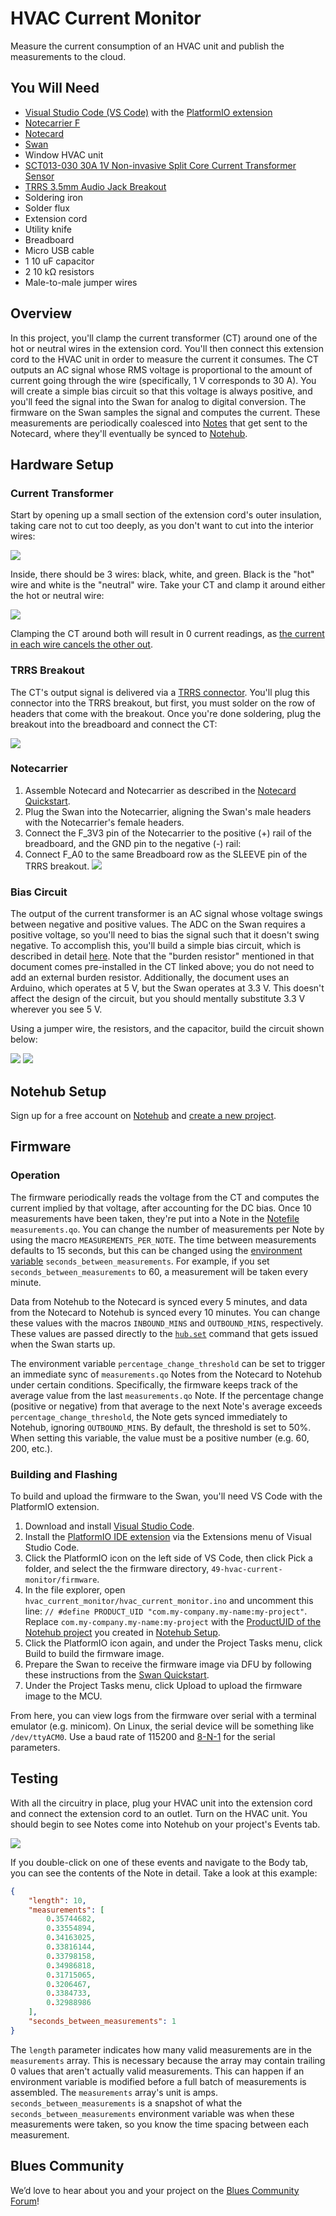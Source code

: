 # HVAC Current Monitor

Measure the current consumption of an HVAC unit and publish the measurements to the cloud.

## You Will Need

* [Visual Studio Code (VS Code)](https://code.visualstudio.com/) with the [PlatformIO extension](https://platformio.org/)
* [Notecarrier F](https://blues.io/products/notecarrier/notecarrier-f/)
* [Notecard](https://blues.io/products/notecard/)
* [Swan](https://blues.io/products/swan/)
* Window HVAC unit
* [SCT013-030 30A 1V Non-invasive Split Core Current Transformer Sensor](https://www.amazon.com/gp/product/B07WT7KGTT)
* [TRRS 3.5mm Audio Jack Breakout](https://www.amazon.com/gp/product/B07L3P93ZD)
* Soldering iron
* Solder flux
* Extension cord
* Utility knife
* Breadboard
* Micro USB cable
* 1 10 uF capacitor
* 2 10 kΩ resistors
* Male-to-male jumper wires

## Overview

In this project, you'll clamp the current transformer (CT) around one of the hot or neutral wires in the extension cord. You'll then connect this extension cord to the HVAC unit in order to measure the current it consumes. The CT outputs an AC signal whose RMS voltage is proportional to the amount of current going through the wire (specifically, 1 V corresponds to 30 A). You will create a simple bias circuit so that this voltage is always positive, and you'll feed the signal into the Swan for analog to digital conversion. The firmware on the Swan samples the signal and computes the current. These measurements are periodically coalesced into [Notes](https://dev.blues.io/api-reference/glossary/#note) that get sent to the Notecard, where they'll eventually be synced to [Notehub](https://notehub.io/).

## Hardware Setup

### Current Transformer

Start by opening up a small section of the extension cord's outer insulation, taking care not to cut too deeply, as you don't want to cut into the interior wires:

![](images/extension_cord_outer_insulation.jpg)

Inside, there should be 3 wires: black, white, and green. Black is the "hot" wire and white is the "neutral" wire. Take your CT and clamp it around either the hot or neutral wire:

![](images/ct_installed.jpg)

Clamping the CT around both will result in 0 current readings, as [the current in each wire cancels the other out](https://docs.openenergymonitor.org/electricity-monitoring/ct-sensors/installation.html).

### TRRS Breakout

The CT's output signal is delivered via a [TRRS connector](https://en.wikipedia.org/wiki/Phone_connector_(audio)#TRRS). You'll plug this connector into the TRRS breakout, but first, you must solder on the row of headers that come with the breakout. Once you're done soldering, plug the breakout into the breadboard and connect the CT:

![](images/trrs_breakout_wiring.jpg)

### Notecarrier

1. Assemble Notecard and Notecarrier as described in the [Notecard Quickstart](https://dev.blues.io/quickstart/notecard-quickstart/notecard-and-notecarrier-f/).
2. Plug the Swan into the Notecarrier, aligning the Swan's male headers with the Notecarrier's female headers.
3. Connect the F_3V3 pin of the Notecarrier to the positive (+) rail of the breadboard, and the GND pin to the negative (-) rail:
4. Connect F_A0 to the same Breadboard row as the SLEEVE pin of the TRRS breakout.
    ![](images/notecarrier_breadboard_wiring.jpg)

### Bias Circuit

The output of the current transformer is an AC signal whose voltage swings between negative and positive values. The ADC on the Swan requires a positive voltage, so you'll need to bias the signal such that it doesn't swing negative. To accomplish this, you'll build a simple bias circuit, which is described in detail [here](https://docs.openenergymonitor.org/electricity-monitoring/ct-sensors/interface-with-arduino.html). Note that the "burden resistor" mentioned in that document comes pre-installed in the CT linked above; you do not need to add an external burden resistor. Additionally, the document uses an Arduino, which operates at 5 V, but the Swan operates at 3.3 V. This doesn't affect the design of the circuit, but you should mentally substitute 3.3 V wherever you see 5 V.

Using a jumper wire, the resistors, and the capacitor, build the circuit shown below:

![](images/circuit_diagram.svg)
![](images/fully_breadboarded.jpg)

## Notehub Setup

Sign up for a free account on [Notehub](https://notehub.io) and [create a new project](https://dev.blues.io/quickstart/notecard-quickstart/notecard-and-notecarrier-pi/#set-up-notehub).

## Firmware

### Operation

The firmware periodically reads the voltage from the CT and computes the current implied by that voltage, after accounting for the DC bias. Once 10 measurements have been taken, they're put into a Note in the [Notefile](https://dev.blues.io/api-reference/glossary/#notefile) `measurements.qo`. You can change the number of measurements per Note by using the macro `MEASUREMENTS_PER_NOTE`. The time between measurements defaults to 15 seconds, but this can be changed using the [environment variable](https://dev.blues.io/guides-and-tutorials/notecard-guides/understanding-environment-variables/) `seconds_between_measurements`. For example, if you set `seconds_between_measurements` to 60, a measurement will be taken every minute.

Data from Notehub to the Notecard is synced every 5 minutes, and data from the Notecard to Notehub is synced every 10 minutes. You can change these values with the macros `INBOUND_MINS` and `OUTBOUND_MINS`, respectively. These values are passed directly to the [`hub.set`](https://dev.blues.io/api-reference/notecard-api/hub-requests/#hub-set) command that gets issued when the Swan starts up.

The environment variable `percentage_change_threshold` can be set to trigger an immediate sync of `measurements.qo` Notes from the Notecard to Notehub under certain conditions. Specifically, the firmware keeps track of the average value from the last `measurements.qo` Note. If the percentage change (positive or negative) from that average to the next Note's average exceeds `percentage_change_threshold`, the Note gets synced immediately to Notehub, ignoring `OUTBOUND_MINS`. By default, the threshold is set to 50%. When setting this variable, the value must be a positive number (e.g. 60, 200, etc.).

### Building and Flashing

To build and upload the firmware to the Swan, you'll need VS Code with the PlatformIO extension.

1. Download and install [Visual Studio Code](https://code.visualstudio.com/).
2. Install the [PlatformIO IDE extension](https://marketplace.visualstudio.com/items?itemName=platformio.platformio-ide) via the Extensions menu of Visual Studio Code.
3. Click the PlatformIO icon on the left side of VS Code, then click Pick a folder, and select the the firmware directory, `49-hvac-current-monitor/firmware`.
4. In the file explorer, open `hvac_current_monitor/hvac_current_monitor.ino` and uncomment this line: `// #define PRODUCT_UID "com.my-company.my-name:my-project"`. Replace `com.my-company.my-name:my-project` with the [ProductUID of the Notehub project](https://dev.blues.io/notehub/notehub-walkthrough/#finding-a-productuid) you created in [Notehub Setup](#notehub-setup).
5. Click the PlatformIO icon again, and under the Project Tasks menu, click Build to build the firmware image.
6. Prepare the Swan to receive the firmware image via DFU by following these instructions from the [Swan Quickstart](https://dev.blues.io/quickstart/swan-quickstart#programming-swan-the-stlink-v3mini-recommended).
7. Under the Project Tasks menu, click Upload to upload the firmware image to the MCU.

From here, you can view logs from the firmware over serial with a terminal emulator (e.g. minicom). On Linux, the serial device will be something like `/dev/ttyACM0`. Use a baud rate of 115200 and [8-N-1](https://en.wikipedia.org/wiki/8-N-1) for the serial parameters.

## Testing

With all the circuitry in place, plug your HVAC unit into the extension cord and connect the extension cord to an outlet. Turn on the HVAC unit. You should begin to see Notes come into Notehub on your project's Events tab.

![](images/notehub_events.png)

If you double-click on one of these events and navigate to the Body tab, you can see the contents of the Note in detail. Take a look at this example:

```json
{
    "length": 10,
    "measurements": [
        0.35744682,
        0.33554894,
        0.34163025,
        0.33816144,
        0.33798158,
        0.34986818,
        0.31715065,
        0.3206467,
        0.3384733,
        0.32988986
    ],
    "seconds_between_measurements": 1
}
```

The `length` parameter indicates how many valid measurements are in the `measurements` array. This is necessary because the array may contain trailing 0 values that aren't actually valid measurements. This can happen if an environment variable is modified before a full batch of measurements is assembled. The `measurements` array's unit is amps. `seconds_between_measurements` is a snapshot of what the `seconds_between_measurements` environment variable was when these measurements were taken, so you know the time spacing between each measurement.

## Blues Community

We’d love to hear about you and your project on the [Blues Community Forum](https://discuss.blues.io/)!
